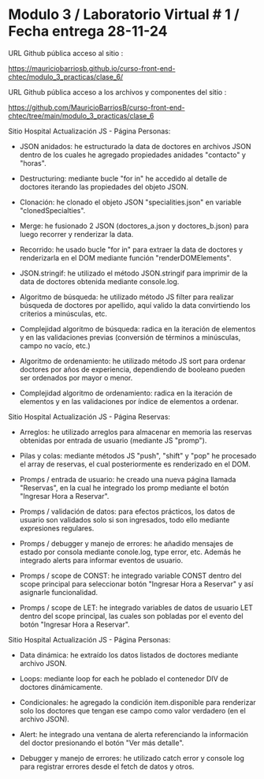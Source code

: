 # Modulo 3 / Laboratorio Virtual # 1 / Fecha entrega 28-11-24

URL Github pública acceso al sitio :

https://mauriciobarriosb.github.io/curso-front-end-chtec/modulo_3_practicas/clase_6/

URL Github pública acceso a los archivos y componentes del sitio :

https://github.com/MauricioBarriosB/curso-front-end-chtec/tree/main/modulo_3_practicas/clase_6

Sitio Hospital Actualización JS - Página Personas:

* JSON anidados: he estructurado la data de doctores en archivos JSON dentro de los cuales he agregado propiedades anidades "contacto" y "horas".

* Destructuring: mediante bucle "for in" he accedido al detalle de doctores iterando las propiedades del objeto JSON.

* Clonación: he clonado el objeto JSON "specialities.json" en variable "clonedSpecialties".

* Merge: he fusionado 2 JSON (doctores_a.json y doctores_b.json) para luego recorrer y renderizar la data.

* Recorrido: he usado bucle "for in" para extraer la data de doctores y renderizarla en el DOM mediante función "renderDOMElements".

* JSON.stringif: he utilizado el método JSON.stringif para imprimir de la data de doctores obtenida mediante console.log.

* Algoritmo de búsqueda: he utilizado método JS filter para realizar búsqueda de doctores por apellido, aquí valido la data convirtiendo los criterios a minúsculas, etc.

* Complejidad algoritmo de búsqueda: radica en la iteración de elementos y en las validaciones previas (conversión de términos a minúsculas, campo no vacío, etc.)

* Algoritmo de ordenamiento: he utilizado método JS sort para ordenar doctores por años de experiencia, dependiendo de booleano pueden ser ordenados por mayor o menor.

* Complejidad algoritmo de ordenamiento: radica en la iteración de elementos y en las validaciones por índice de elementos a ordenar.

Sitio Hospital Actualización JS - Página Reservas:

* Arreglos: he utilizado arreglos para almacenar en memoria las reservas obtenidas por entrada de usuario (mediante JS "promp").

* Pilas y colas: mediante métodos JS "push", "shift" y "pop" he procesado el array de reservas, el cual posteriormente es renderizado en el DOM. 
















* Promps / entrada de usuario: he creado una nueva página llamada "Reservas", en la cual he integrado los promp mediante el botón "Ingresar Hora a Reservar".

* Promps / validación de datos: para efectos prácticos, los datos de usuario son validados solo si son ingresados, todo ello mediante expresiones regulares.

* Promps / debugger y manejo de errores: he añadido mensajes de estado por consola mediante conole.log, type error, etc. Además he integrado alerts para informar eventos de usuario. 

* Promps / scope de CONST: he integrado variable CONST dentro del scope principal para seleccionar botón "Ingresar Hora a Reservar" y así asignarle funcionalidad.

* Promps / scope de LET: he integrado variables de datos de usuario LET dentro del scope principal, las cuales son pobladas por el evento del botón "Ingresar Hora a Reservar". 

Sitio Hospital Actualización JS - Página Personas:

* Data dinámica: he extraído los datos listados de doctores mediante archivo JSON.

* Loops: mediante loop for each he poblado el contenedor DIV de doctores dinámicamente. 

* Condicionales: he agregado la condición item.disponible para renderizar solo los doctores que tengan ese campo como valor verdadero (en el archivo JSON).

* Alert: he integrado una ventana de alerta referenciando la información del doctor presionando el botón "Ver más detalle".

* Debugger y manejo de errores: he utilizado catch error y console log para registrar errores desde el fetch de datos y otros.